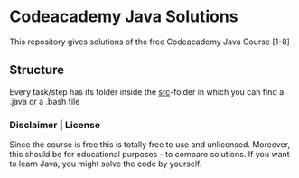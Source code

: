 # Codeacademy Java Solutions
This repository gives solutions of the free Codeacademy Java Course [1-8]

## Structure
Every task/step has its folder inside the [src](https://github.com/luisoos/codeacademy-java-solutions/tree/main/src)-folder in which you can find a .java or a .bash file

### Disclaimer | License
Since the course is free this is totally free to use and unlicensed. Moreover, this should be for educational purposes - to compare solutions. If you want to learn Java, you might solve the code by yourself.
